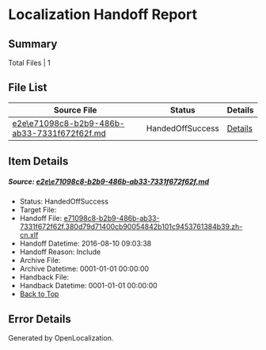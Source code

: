 # <a name='report-top'></a> Localization Handoff Report

## Summary
 Total Files | 1

## File List
 Source File | Status | Details 
 ----------- | ------ | ------- 
 [e2e\e71098c8-b2b9-486b-ab33-7331f672f62f.md](https://github.com/OpenLocalizationTestOrg/oltest/blob/455bb4cb03be9d15c5f7219e576584a5eb0ee7fa/e2e/e71098c8-b2b9-486b-ab33-7331f672f62f.md) | HandedOffSuccess | [Details](#302e4f9ae80196928a40efc1ebfb7555316826706)

## Item Details
##### <a name='302e4f9ae80196928a40efc1ebfb7555316826706'></a> Source: [e2e\e71098c8-b2b9-486b-ab33-7331f672f62f.md](https://github.com/OpenLocalizationTestOrg/oltest/blob/455bb4cb03be9d15c5f7219e576584a5eb0ee7fa/e2e/e71098c8-b2b9-486b-ab33-7331f672f62f.md)
* Status: HandedOffSuccess
* Target File: 
* Handoff File: [e71098c8-b2b9-486b-ab33-7331f672f62f.380d79d71400cb90054842b101c9453761384b39.zh-cn.xlf](https://github.com/OpenLocalizationTestOrg/olhandoff-e2e/blob/0744c9fa61af3c9cd450ea0dfb0e0607762008ca/ol-handoff/OpenLocalizationTestOrg/ol-test-zhcn/ci/ht/e71098c8-b2b9-486b-ab33-7331f672f62f.380d79d71400cb90054842b101c9453761384b39.zh-cn.xlf)
* Handoff Datetime: 2016-08-10 09:03:38
* Handoff Reason: Include
* Archive File: 
* Archive Datetime: 0001-01-01 00:00:00
* Handback File: 
* Handback Datetime: 0001-01-01 00:00:00
* [Back to Top](#report-top)


## Error Details

Generated by OpenLocalization.

